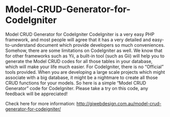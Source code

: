 Model-CRUD-Generator-for-CodeIgniter
====================================

Model CRUD Generator for CodeIgniter
CodeIgniter is a very easy PHP framework, and most people 
will agree that it has a very detailed and easy-to-understand 
document which provide developers so much conveniences.
Somehow, there are some limitations on CodeIgniter as well. 
We know that for other frameworks such as Yii, a built-in tool 
(such as Gii) will help you to generate the Model CRUD codes for 
all those tables in your database, which will make your life much 
easier. For CodeIgniter, there is no “Official” tools provided. When 
you are developing a large scale projects which might associate 
with a big database, it might be a nightmare to create all those 
CRUD functions for your models.
So here is a simple “Model CRUD Generator” code for CodeIgniter. 
Please take a try on this code, any feedback will be appreciated!

Check here for more information: http://giwebdesign.com.au/model-crud-generator-for-codeigniter/
